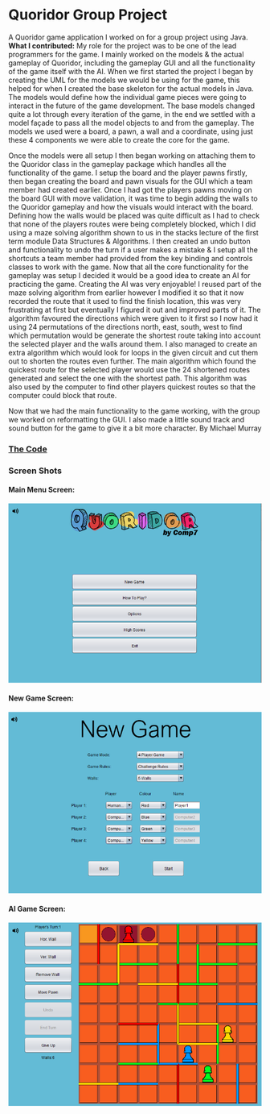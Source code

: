 # Quoridor Group Project
A Quoridor game application I worked on for a group project using Java.<br>
**What I contributed:**
My role for the project was to be one of the lead programmers for the game. I mainly worked on the models & the actual gameplay of Quoridor, including the gameplay GUI and all the functionality of the game itself with the AI.
When we first started the project I began by creating the UML for the models we would be using for the game, this helped for when I created the base skeleton for the actual models in Java. The models would define how the individual game pieces were going to interact in the future of the game development. The base models changed quite a lot through every iteration of the game, in the end we settled with a model façade to pass all the model objects to and from the gameplay. The models we used were a board, a pawn, a wall and a coordinate, using just these 4 components we were able to create the core for the game.

Once the models were all setup I then began working on attaching them to the Quoridor class in the gameplay package which handles all the functionality of the game. I setup the board and the player pawns firstly, then began creating the board and pawn visuals for the GUI which a team member had created earlier. Once I had got the players pawns moving on the board GUI with move validation, it was time to begin adding the walls to the Quoridor gameplay and how the visuals would interact with the board. Defining how the walls would be placed was quite difficult as I had to check that none of the players routes were being completely blocked, which I did using a maze solving algorithm shown to us in the stacks lecture of the first term module Data Structures & Algorithms. I then created an undo button and functionality to undo the turn if a user makes a mistake & I setup all the shortcuts a team member had provided from the key binding and controls classes to work with the game.
Now that all the core functionality for the gameplay was setup I decided it would be a good idea to create an AI for practicing the game. Creating the AI was very enjoyable! I reused part of the maze solving algorithm from earlier however I modified it so that it now recorded the route that it used to find the finish location, this was very frustrating at first but eventually I figured it out and improved parts of it. The algorithm favoured the directions which were given to it first so I now had it using 24 permutations of the directions north, east, south, west to find which permutation would be generate the shortest route taking into account the selected player and the walls around them. I also managed to create an extra algorithm which would look for loops in the given circuit and cut them out to shorten the routes even further. 
The main algorithm which found the quickest route for the selected player would use the 24 shortened routes generated and select the one with the shortest path. This algorithm was also used by the computer to find other players quickest routes so that the computer could block that route.

Now that we had the main functionality to the game working, with the group we worked on reformatting the GUI. I also made a little sound track and sound button for the game to give it a bit more character.
By Michael Murray<br>

### [The Code](Code/)

### Screen Shots
#### Main Menu Screen:
![Main Menu Screen](Media/MainMenu.png)
#### New Game Screen:
![New Game Screen](Media/NewGameMenu.png)
#### AI Game Screen:
![AI Game Screen](Media/AIGame.png)
